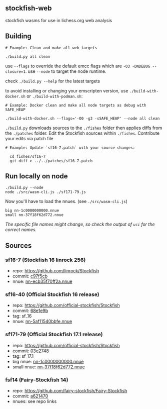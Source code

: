 ## stockfish-web

stockfish wasms for use in lichess.org web analysis

## Building

```
# Example: Clean and make all web targets

./build.py all clean
```

use `--flags` to override the default emcc flags which are `-O3 -DNDEBUG --closure=1`. use `--node` to target the node runtime.

check `./build.py --help` for the latest targets

to avoid installing or changing your emscripten version, use `./build-with-docker.sh` or `./build-with-podman.sh`:

```
# Example: Docker clean and make all node targets as debug with SAFE_HEAP

./build-with-docker.sh --flags='-O0 -g3 -sSAFE_HEAP' --node all clean
```

`./build.py` downloads sources to the `./fishes` folder then applies diffs from the `./patches` folder.
Edit the Stockfish sources within `./fishes`. Contribute your edits via patch file

```
# Example: Update `sf16-7.patch` with your source changes:

  cd fishes/sf16-7
  git diff > ../../patches/sf16-7.patch
```

## Run locally on node

```
./build.py --node
node ./src/wasm-cli.js ./sf171-79.js
```

Now you'll have to load the nnues. (see `./src/wasm-cli.js`)

```
big nn-1c0000000000.nnue
small nn-37f18f62d772.nnue
```

_The specific file names might change, so check the output of `uci` for the correct names._

## Sources

### sf16-7 (Stockfish 16 linrock 256)

- repo: https://github.com/linrock/Stockfish
- commit: [c97f5cb](https://github.com/linrock/Stockfish/commit/c97f5cb)
- nnue: [nn-ecb35f70ff2a.nnue](https://tests.stockfishchess.org/nns?network_name=nn-ecb35f70ff2a)

### sf16-40 (Official Stockfish 16 release)

- repo: https://github.com/official-stockfish/Stockfish
- commit: [68e1e9b](https://github.com/official-stockfish/Stockfish/commit/68e1e9b)
- tag: sf_16
- nnue: [nn-5af11540bbfe.nnue](https://tests.stockfishchess.org/nns?network_name=nn-5af11540bbfe)

### sf171-79 (Official Stockfish 17.1 release)

- repo: https://github.com/official-stockfish/Stockfish
- commit: [03e2748](https://github.com/official-stockfish/Stockfish/commit/03e27488f3d21d8ff4dbf3065603afa21dbd0ef3)
- tag: sf_17.1
- big nnue: [nn-1c0000000000.nnue](https://tests.stockfishchess.org/api/nn/nn-1c0000000000.nnue)
- small nnue: [nn-37f18f62d772.nnue](//tests.stockfishchess.org/api/nn/nn-37f18f62d772.nnue)

### fsf14 (Fairy-Stockfish 14)

- repo: https://github.com/fairy-stockfish/Fairy-Stockfish
- commit: [a621470](https://github.com/fairy-stockfish/Fairy-Stockfish/commit/a621470)
- nnues: see repo links
